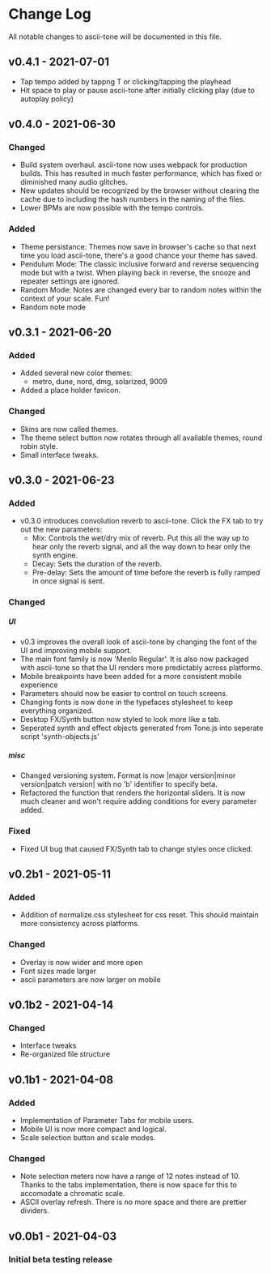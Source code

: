 # Change Log

All notable changes to ascii-tone will be documented in this file.

## v0.4.1 - 2021-07-01

-   Tap tempo added by tappng T or clicking/tapping the playhead
-   Hit space to play or pause ascii-tone after initially clicking play (due to autoplay policy)

## v0.4.0 - 2021-06-30

### Changed

-   Build system overhaul. ascii-tone now uses webpack for production builds. This has resulted in much faster performance, which has fixed or diminished many audio glitches.
-   New updates should be recognized by the browser without clearing the cache due to including the hash numbers in the naming of the files.
-   Lower BPMs are now possible with the tempo controls.

### Added

-   Theme persistance: Themes now save in browser's cache so that next time you load ascii-tone, there's a good chance your theme has saved.
-   Pendulum Mode: The classic inclusive forward and reverse sequencing mode but with a twist. When playing back in reverse, the snooze and repeater settings are ignored.
-   Random Mode: Notes are changed every bar to random notes within the context of your scale. Fun!
-   Random note mode

## v0.3.1 - 2021-06-20

### Added

-   Added several new color themes:
    -   metro, dune, nord, dmg, solarized, 9009
-   Added a place holder favicon.

### Changed

-   Skins are now called themes.
-   The theme select button now rotates through all available themes, round robin style.
-   Small interface tweaks.

## v0.3.0 - 2021-06-23

### Added

-   v0.3.0 introduces convolution reverb to ascii-tone. Click the FX tab to try out the new parameters:
    -   Mix: Controls the wet/dry mix of reverb. Put this all the way up to hear only the reverb signal, and all the way down to hear only the synth engine.
    -   Decay: Sets the duration of the reverb.
    -   Pre-delay: Sets the amount of time before the reverb is fully ramped in once signal is sent.

### Changed

##### UI

-   v0.3 improves the overall look of ascii-tone by changing the font of the UI and improving mobile support.
-   The main font family is now 'Menlo Regular'. It is also now packaged with ascii-tone so that the UI renders more predictably across platforms.
-   Mobile breakpoints have been added for a more consistent mobile experience
-   Parameters should now be easier to control on touch screens.
-   Changing fonts is now done in the typefaces stylesheet to keep everything organized.
-   Desktop FX/Synth button now styled to look more like a tab.
-   Seperated synth and effect objects generated from Tone.js into seperate script 'synth-objects.js'

##### misc

-   Changed versioning system. Format is now |major version|minor version|patch version| with no 'b' identifier to specify beta.
-   Refactored the function that renders the horizontal sliders. It is now much cleaner and won't require adding conditions for every parameter added.

### Fixed

-   Fixed UI bug that caused FX/Synth tab to change styles once clicked.

## v0.2b1 - 2021-05-11

### Added

-   Addition of normalize.css stylesheet for css reset. This should maintain more consistency across platforms.

### Changed

-   Overlay is now wider and more open
-   Font sizes made larger
-   ascii parameters are now larger on mobile

## v0.1b2 - 2021-04-14

### Changed

-   Interface tweaks
-   Re-organized file structure

## v0.1b1 - 2021-04-08

### Added

-   Implementation of Parameter Tabs for mobile users.
-   Mobile UI is now more compact and logical.
-   Scale selection button and scale modes.

### Changed

-   Note selection meters now have a range of 12 notes instead of 10. Thanks to the tabs implementation, there is now space for this to accomodate a chromatic scale.
-   ASCII overlay refresh. There is no more space and there are prettier dividers.

## v0.0b1 - 2021-04-03

### Initial beta testing release
